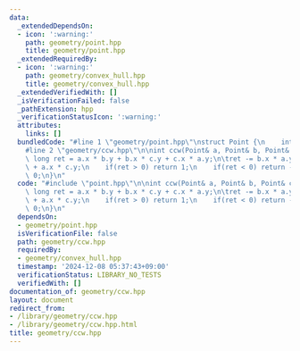 ```yaml
---
data:
  _extendedDependsOn:
  - icon: ':warning:'
    path: geometry/point.hpp
    title: geometry/point.hpp
  _extendedRequiredBy:
  - icon: ':warning:'
    path: geometry/convex_hull.hpp
    title: geometry/convex_hull.hpp
  _extendedVerifiedWith: []
  _isVerificationFailed: false
  _pathExtension: hpp
  _verificationStatusIcon: ':warning:'
  attributes:
    links: []
  bundledCode: "#line 1 \"geometry/point.hpp\"\nstruct Point {\n    int x, y;\n};\n\
    #line 2 \"geometry/ccw.hpp\"\n\nint ccw(Point& a, Point& b, Point& c) {\n    long\
    \ long ret = a.x * b.y + b.x * c.y + c.x * a.y;\n\tret -= b.x * a.y + c.x * b.y\
    \ + a.x * c.y;\n    if(ret > 0) return 1;\n    if(ret < 0) return -1;\n    return\
    \ 0;\n}\n"
  code: "#include \"point.hpp\"\n\nint ccw(Point& a, Point& b, Point& c) {\n    long\
    \ long ret = a.x * b.y + b.x * c.y + c.x * a.y;\n\tret -= b.x * a.y + c.x * b.y\
    \ + a.x * c.y;\n    if(ret > 0) return 1;\n    if(ret < 0) return -1;\n    return\
    \ 0;\n}\n"
  dependsOn:
  - geometry/point.hpp
  isVerificationFile: false
  path: geometry/ccw.hpp
  requiredBy:
  - geometry/convex_hull.hpp
  timestamp: '2024-12-08 05:37:43+09:00'
  verificationStatus: LIBRARY_NO_TESTS
  verifiedWith: []
documentation_of: geometry/ccw.hpp
layout: document
redirect_from:
- /library/geometry/ccw.hpp
- /library/geometry/ccw.hpp.html
title: geometry/ccw.hpp
---
```


